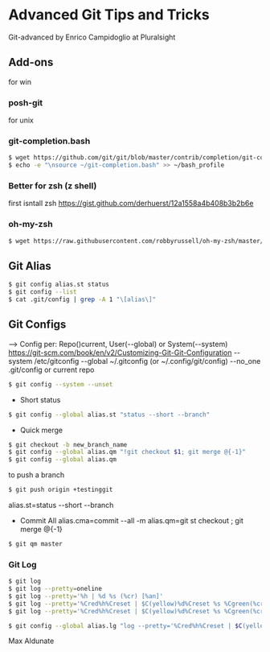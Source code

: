 # Advanced Git Tips and Tricks
Git-advanced by Enrico Campidoglio at Pluralsight

## Add-ons

for win
### posh-git
for unix
### git-completion.bash
```bash
$ wget https://github.com/git/git/blob/master/contrib/completion/git-completion.bash --quiet --show-progress -O ~/git-completion.bash
$ echo -e "\nsource ~/git-completion.bash" >> ~/bash_profile
```

### Better for zsh (z shell)
first isntall zsh
https://gist.github.com/derhuerst/12a1558a4b408b3b2b6e

### oh-my-zsh
```bash
$ wget https://raw.githubusercontent.com/robbyrussell/oh-my-zsh/master/tools/install.sh --quiet --show-progress -O ~/install.sh
```

## Git Alias
```bash
$ git config alias.st status
$ git config --list
$ cat .git/config | grep -A 1 "\[alias\]"
```

## Git Configs
--> Config per: Repo()current, User(--global) or System(--system)
https://git-scm.com/book/en/v2/Customizing-Git-Git-Configuration
--system  /etc/gitconfig
--global  ~/.gitconfig (or ~/.config/git/config)
--no_one .git/config or current repo

```bash
$ git config --system --unset
```
* Short status
```bash
$ git config --global alias.st "status --short --branch"
```

* Quick merge
```bash
$ git checkout -b new_branch_name
$ git config --global alias.qm "!git checkout $1; git merge @{-1}"
$ git config --global alias.qm
```

to push a branch
```bash
$ git push origin +testinggit
```
alias.st=status --short --branch

* Commit All
alias.cma=commit --all -m
alias.qm=git st checkout ; git merge @{-1}
```bash
$ git qm master
```

### Git Log
```bash
$ git log
$ git log --pretty=oneline
$ git log --pretty='%h | %d %s (%cr) [%an]'
$ git log --pretty='%Cred%h%Creset | $C(yellow)%d%Creset %s %Cgreen(%cr)%Creset %C(cyan)[%an]%Creset'
$ git log --pretty='%Cred%h%Creset | $C(yellow)%d%Creset %s %Cgreen(%cr)%Creset %C(cyan)[%an]%Creset' --graph

$ git config --global alias.lg "log --pretty='%Cred%h%Creset | $C(yellow)%d%Creset %s %Cgreen(%cr)%Creset %C(cyan)[%an]%Creset' --graph"

```


Max Aldunate